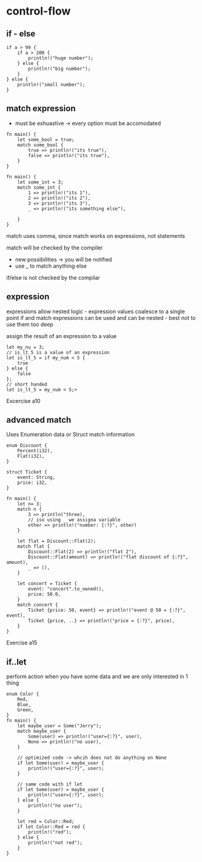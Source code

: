 # control-flow

## if - else

```
if a > 99 {
    if a > 200 {
        println!("huge number");
    } else {
        println!("big number");
    }
} else {
    println!("small number");
}
```

## match expression

- must be exhuastive -> every option must be accomodated

```
fn main() {
    let some_bool = true;
    match some_bool {
        true => println!("its true"),
        false => println!("its true"),
    }
}
```

```
fn main() {
    let some_int = 3;
    match some_int {
        1 => println!("its 1"),
        2 => println!("its 2"),
        3 => println!("its 3"),
        _ => println!("its something else"),

    }
}
```

match uses comma, since match works on expressions, not statements

match will be checked by the compiler
- new possibilities -> you will be notified
- use _ to match anything else

if/else is not checked by the compilar

## expression

expressions allow nested logic
    - expression values coalesce to a single point
if and match expressions can be used and can be nested
    - best not to use them too deep

assign the result of an expression to a value

```
let my_nu = 3;
// is_lt_5 is a value of an expression
let is_lt_5 = if my_num < 5 {
    true
} else {
    false
};
// short handed
let is_lt_5 = my_num < 5;>

```

Excercise a10

## advanced match

Uses Enumeration data or Struct match information

```
enum Discount {
    Percent(i32),
    Flat(i32),
}

struct Ticket {
    event: String,
    price: i32,
}

fn main() {
    let n= 3;
    match n {
        3 => println("three),
        // iso using _ we assigna variable
        other => println!("number: {:?}", other)
    }

    let flat = Discount::Flat(2);
    match flat {
        Discount::Flat(2) => println!("flat 2"),
        Discount::Flat(amount) => println!("flat discount of {:?}", amount),
        _ => (),   
    }

    let concert = Ticket {
        event: "concert".to_owned(),
        price: 50.0,
    }
    match concert {
        Ticket {price: 50, event} => println!("event @ 50 = {:?}", event),
        Ticket {price, ..} => println!("price = {:?}", price),
    }
}
```

Exercise a15

## if..let

perform action when you have some data and we are only interested in 1 thing

```
enum Color {
    Red,
    Blue,
    Green,
}
fn main() {
    let maybe_user = Some("Jerry");
    match maybe_user {
        Some(user) => println!("user={:?}", user),
        None => println!("no user),
    }

    // optimized code -> whcih does not do anything on None
    if let Some(user) = maybe_user {
        println!("user={:?}", user);
    }

    // same code with if let
    if let Some(user) = maybe_user {
        println!("user={:?}", user);
    } else {
        println!("no user");
    }

    let red = Color::Red;
    if let Color::Red = red {
        println!("red");
    } else {
        println!("not red");
    }
}
```